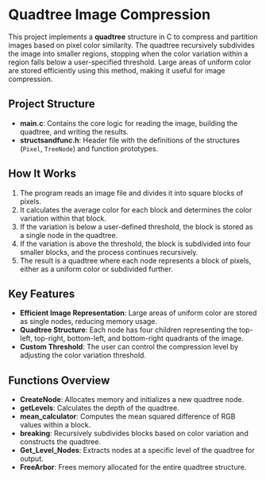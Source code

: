 # Quadtree Image Compression

This project implements a **quadtree** structure in C to compress and partition images based on pixel color similarity. The quadtree recursively subdivides the image into smaller regions, stopping when the color variation within a region falls below a user-specified threshold. Large areas of uniform color are stored efficiently using this method, making it useful for image compression.

## Project Structure

- **main.c**: Contains the core logic for reading the image, building the quadtree, and writing the results.
- **structsandfunc.h**: Header file with the definitions of the structures (`Pixel`, `TreeNode`) and function prototypes.

## How It Works

1. The program reads an image file and divides it into square blocks of pixels.
2. It calculates the average color for each block and determines the color variation within that block.
3. If the variation is below a user-defined threshold, the block is stored as a single node in the quadtree.
4. If the variation is above the threshold, the block is subdivided into four smaller blocks, and the process continues recursively.
5. The result is a quadtree where each node represents a block of pixels, either as a uniform color or subdivided further.

## Key Features

- **Efficient Image Representation**: Large areas of uniform color are stored as single nodes, reducing memory usage.
- **Quadtree Structure**: Each node has four children representing the top-left, top-right, bottom-left, and bottom-right quadrants of the image.
- **Custom Threshold**: The user can control the compression level by adjusting the color variation threshold.

## Functions Overview

- **CreateNode**: Allocates memory and initializes a new quadtree node.
- **getLevels**: Calculates the depth of the quadtree.
- **mean_calculator**: Computes the mean squared difference of RGB values within a block.
- **breaking**: Recursively subdivides blocks based on color variation and constructs the quadtree.
- **Get_Level_Nodes**: Extracts nodes at a specific level of the quadtree for output.
- **FreeArbor**: Frees memory allocated for the entire quadtree structure.
